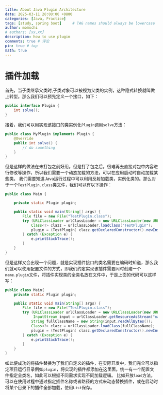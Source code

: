 ```yaml
---
title: About Java Plugin Architecture
date: 2025-03-11 20:00:00 +0800
categories: [Java, Practice]
tags: [study, spring boot]     # TAG names should always be lowercase
author: momochi
# authors: [xx,xx]
description: how to use plugin
comments: true # 评论
pin: true # top 
math: true
---
```


# 插件加载

首先，当子类继承父类时,子类对象可以被视为父类的实例，这种隐式转换就叫做上转型。那么我们可以预先定义一个接口，如下：

```java
public interface Plugin {
    int solve();
}
```

接着，我们可以用实现该接口的类实例化`Plugin`调用`solve`方法：

```java
public class MyPlugin implements Plugin {
    @Override
    public int solve() {
        // do something
    }
}
```

但是这样的做法在未打包之前好用，但是打了包之后，很难再去直接对包中内容进行修改等操作，所以我们需要一个动态加载的方法，可以在应用启动时自动加载某些类。
我们需要知道Java运行过程中可以利用反射加载类，实例化类的。那么对于一个`TestPlugin.class`类文件，我们可以有以下操作：

```java
public class Main {

    private static Plugin plugin;

    public static void main(String[] args) {
        File file = new File("TestPlugin.class");
        try (URLClassLoader urlClassLoader = new URLClassLoader(new URL[]{file.toPath().toUri().toURL()});) {
            Class<?> clazz = urlClassLoader.loadClass("TestPlugin");
            plugin = (TestPlugin) clazz.getDeclaredConstructor().newInstance();
        } catch (Exception e) {
            e.printStackTrace();
        }
    }
}
```

但是这样又会出现一个问题，就是实现插件接口的类名需要在编码时知道，那么我们就可以使用配置文件的方式，即我们约定实现该插件需要同时创建一个`name.plugin`文件，将插件实现类的全类名放在文件中，于是上面的代码可以这样写：

```java
public class Main{
    private static Plugin plugin;

    public static void main(String[] args) {
        File file = new File("TestPlugin.class");
        try (URLClassLoader urlClassLoader = new URLClassLoader(new URL[]{file.toPath().toUri().toURL()});
             InputStream input = urlClassLoader.getResourceAsStream("name.plugin");) {
            String fullClassName = new String(input.readAllBytes());
            Class<?> clazz = urlClassLoader.loadClass(fullClassName);
            plugin = (TestPlugin) clazz.getDeclaredConstructor().newInstance();
        } catch (Exception e) {
            e.printStackTrace();
        }
    }
}
```

如此便成功的将插件替换为了我们自定义的插件，在实际开发中，我们完全可以指定项目运行目录例如`plugin`，将实现的插件都添加在这里面，统一有一个配置文件指定全类名，如此可以根据不同需求实现不同加载逻辑。
比如开放`load`方法，可以在使用过程中通过指定插件名称或者路径的方式来动态替换插件，或在启动时将某个目录下的插件全部加载，使用`List`保存。
